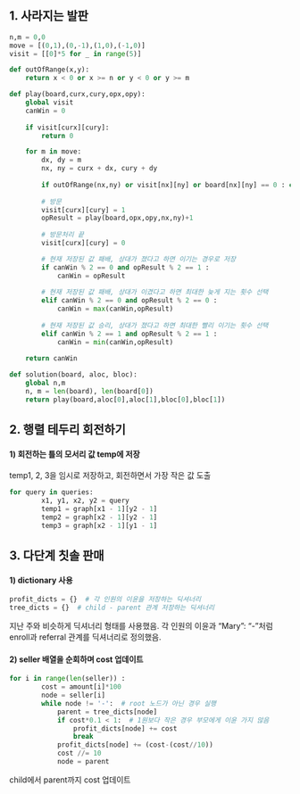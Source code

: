 ## 1. 사라지는 발판

```python
n,m = 0,0
move = [(0,1),(0,-1),(1,0),(-1,0)]
visit = [[0]*5 for _ in range(5)]

def outOfRange(x,y):
    return x < 0 or x >= n or y < 0 or y >= m

def play(board,curx,cury,opx,opy):
    global visit
    canWin = 0
    
    if visit[curx][cury]: 
        return 0

    for m in move:
        dx, dy = m
        nx, ny = curx + dx, cury + dy
        
        if outOfRange(nx,ny) or visit[nx][ny] or board[nx][ny] == 0 : continue
        
        # 방문
        visit[curx][cury] = 1
        opResult = play(board,opx,opy,nx,ny)+1
        
        # 방문처리 끝
        visit[curx][cury] = 0

        # 현재 저장된 값 패배, 상대가 졌다고 하면 이기는 경우로 저장
        if canWin % 2 == 0 and opResult % 2 == 1 : 
            canWin = opResult
            
        # 현재 저장된 값 패배, 상대가 이겼다고 하면 최대한 늦게 지는 횟수 선택
        elif canWin % 2 == 0 and opResult % 2 == 0 : 
            canWin = max(canWin,opResult)
            
        # 현재 저장된 값 승리, 상대가 졌다고 하면 최대한 빨리 이기는 횟수 선택
        elif canWin % 2 == 1 and opResult % 2 == 1 : 
            canWin = min(canWin,opResult)
            
    return canWin

def solution(board, aloc, bloc):
    global n,m
    n, m = len(board), len(board[0])
    return play(board,aloc[0],aloc[1],bloc[0],bloc[1])
```

## 2. 행렬 테두리 회전하기

#### 1) 회전하는 틀의 모서리 값 temp에 저장

temp1, 2, 3을 임시로 저장하고, 회전하면서 가장 작은 값 도출

```python
for query in queries:
        x1, y1, x2, y2 = query
        temp1 = graph[x1 - 1][y2 - 1]
        temp2 = graph[x2 - 1][y2 - 1]
        temp3 = graph[x2 - 1][y1 - 1]
```

## 3. 다단계 칫솔 판매

 #### 1) dictionary 사용

```python
profit_dicts = {}  # 각 인원의 이윤을 저장하는 딕셔너리
tree_dicts = {}  # child - parent 관계 저장하는 딕셔너리
```

지난 주와 비슷하게 딕셔너리 형태를 사용했음. 각 인원의 이윤과 “Mary”: “-”처럼 enroll과 referral 관계를 딕셔너리로 정의했음.

#### 2) seller 배열을 순회하며 cost 업데이트

```python
for i in range(len(seller)) :
        cost = amount[i]*100
        node = seller[i]
        while node != '-':  # root 노드가 아닌 경우 실행
            parent = tree_dicts[node]
            if cost*0.1 < 1:  # 1원보다 작은 경우 부모에게 이윤 가지 않음
                profit_dicts[node] += cost
                break
            profit_dicts[node] += (cost-(cost//10))
            cost //= 10
            node = parent
```

child에서 parent까지 cost 업데이트
